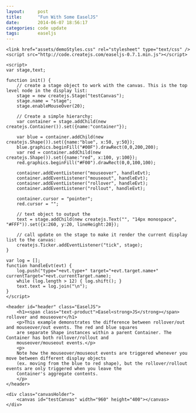 ```yaml
---
layout:     post
title:      "Fun With Some EaselJS"
date:       2014-06-07 18:56:17
categories: code update
tags:       easeljs
---
```

<html>
<head>
	<meta http-equiv="Content-Type" content="text/html; charset=UTF-8" />
	<title>EaselJS Example: rollover and mouseover</title>

	<link href="assets/demoStyles.css" rel="stylesheet" type="text/css" />
	<script src="http://code.createjs.com/easeljs-0.7.1.min.js"></script>

<!-- We also provide hosted minified versions of all CreateJS libraries.
	  http://code.createjs.com -->

	<script>
	var stage,text;

	function init() {
		// create a stage object to work with the canvas. This is the top level node in the display list:
		stage = new createjs.Stage("testCanvas");
		stage.name = "stage";
		stage.enableMouseOver(20);

		// Create a simple hierarchy:
		var container = stage.addChild(new createjs.Container()).set({name:"container"});

		var blue = container.addChild(new createjs.Shape()).set({name:"blue", x:50, y:50});
		blue.graphics.beginFill("#00F").drawRect(0,0,200,200);
		var red = container.addChild(new createjs.Shape()).set({name:"red", x:100, y:100});
		red.graphics.beginFill("#F00").drawRect(0,0,100,100);

		container.addEventListener("mouseover", handleEvt);
		container.addEventListener("mouseout", handleEvt);
		container.addEventListener("rollover", handleEvt);
		container.addEventListener("rollout", handleEvt);

		container.cursor = "pointer";
		red.cursor = "";

		// text object to output the
		text = stage.addChild(new createjs.Text("", "14px monospace", "#FFF")).set({x:260, y:20, lineHeight:20});

		// call update on the stage to make it render the current display list to the canvas:
		createjs.Ticker.addEventListener("tick", stage);
	}

	var log = [];
	function handleEvt(evt) {
		log.push("type="+evt.type+" target="+evt.target.name+" currentTarget="+evt.currentTarget.name);
		while (log.length > 12) { log.shift(); }
		text.text = log.join("\n");
	}
	</script>
</head>

<body onload="init();">

	<header id="header" class="EaselJS">
	    <h1><span class="text-product">Easel<strong>JS</strong></span> rollover and mouseover</h1>
	    <p>This example demonstrates the difference between rollover/out and mouseover/out events. The red and blue squares
	    are separate Shape instances within a parent Container. The Container has both rollover/rollout and
	    mouseover/mouseout events.</p>
	    <p>
		Note how the mouseover/mouseout events are triggered whenever you move between different display objects
		(ex. moving from the blue to red shape), but the rollover/rollout events are only triggered when you leave the
		Container's aggregate contents.
	    </p>
	</header>

	<div class="canvasHolder">
		<canvas id="testCanvas" width="960" height="400"></canvas>
	</div>
</body>
</html>
